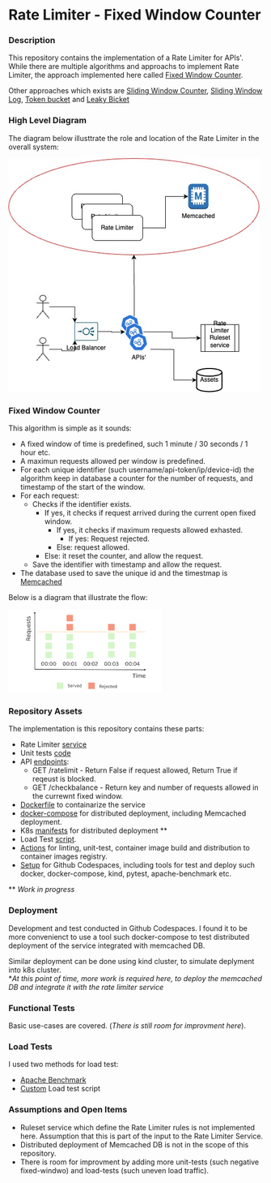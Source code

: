 # Rate Limiter - Fixed Window Counter

### Description
This repository contains the implementation of a Rate Limiter for APIs'.  
While there are multiple algorithms and approachs to implement Rate Limiter, the approach implemented here called [Fixed Window Counter](https://blog.bytebytego.com/i/124962528/fixed-window-counter).  

Other approaches which exists are [Sliding Window Counter](https://blog.bytebytego.com/i/124962528/sliding-window-counter), [Sliding Window Log](https://blog.bytebytego.com/i/124962528/sliding-window-log), [Token bucket](https://blog.bytebytego.com/i/124962528/token-bucket) and [Leaky Bicket](https://blog.bytebytego.com/i/124962528/leaky-bucket)

### High Level Diagram
The diagram below illusttrate the role and location of the Rate Limiter in the overall system:

![Rate Limiter](diagrams/RateLimiter01.jpg)

### Fixed Window Counter
This algorithm is simple as it sounds:
- A fixed window of time is predefined, such 1 minute / 30 seconds / 1 hour etc.
- A maximun requests allowed per window is predefined.
- For each unique identifier (such username/api-token/ip/device-id) the algorithm keep in database a counter for the number of requests, and timestamp of the start of the window.
- For each request:
    - Checks if the identifier exists.
        - If yes, it checks if request arrived during the current open fixed window. 
            - If yes, it checks if maximum requests allowed exhasted.
                - If yes: Request rejected.
            - Else: request allowed.
        - Else: it reset the counter, and allow the request.
    - Save the identifier with timestamp and allow the request.
- The database used to save the unique id and the timestmap is [Memcached](https://memcached.org/)

Below is a diagram that illustrate the flow:

![Fixed Window Counter](diagrams/FixedWindowCounter.png)

### Repository Assets
The implementation is this repository contains these parts:
- Rate Limiter [service](src/ratelimit_memcached.py)
- Unit tests [code](src/test/test_ratelimit_memcached.py)
- API [endpoints](src/main.py): 
    - GET /ratelimit  - Return False if request allowed, Return True if reqeust is blocked.
    - GET /checkbalance - Return key and number of requests allowed in the currewnt fixed window.
- [Dockerfile](src/Dockerfile-memcached) to containarize the service
- [docker-compose](src/docker-compose-memcached.yaml) for distributed deployment, including Memcached deployment.
- K8s [manifests](k8s) for distributed deployment **
- Load Test [script](loadtest/loadtest.py).
- [Actions](.github/workflows) for linting, unit-test, container image build and distribution to container images registry.
- [Setup](.devcontainer) for Github Codespaces, including tools for test and deploy such docker, docker-compose, kind, pytest, apache-benchmark etc. 

\** *Work in progress*

### Deployment
Development and test conducted in Github Codespaces. 
I found it to be more convenienct to use a tool such docker-compose to test distributed deployment of the service integrated with memcached DB.  

Similar deployment can be done using kind cluster, to simulate deplyment into k8s cluster.  
\**At this point of time, more work is required here, to deploy the memcached DB and integrate it with the rate limiter service*

### Functional Tests
Basic use-cases are covered. (*There is still room for improvment here*). 

### Load Tests
I used two methods for load test:
- [Apache Benchmark](https://httpd.apache.org/docs/current/programs/ab.html)
- [Custom](loadtest/README.md) Load test script

### Assumptions and Open Items
- Ruleset service which define the Rate Limiter rules is not implemented here. Assumption that this is part of the input to the Rate Limiter Service.
- Distributed deployment of Memcached DB is not in the scope of this repository.
- There is room for improvment by adding more unit-tests (such negative fixed-windwo) and load-tests (such uneven load traffic).




